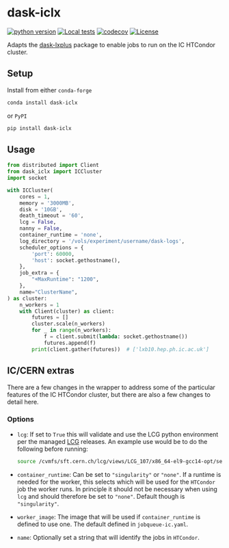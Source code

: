 # dask-iclx

[![python version](https://img.shields.io/badge/python-3.8+-blue.svg)](https://www.python.org/downloads/) [![Local tests](https://img.shields.io/endpoint?url=https%3A%2F%2Fwww.hep.ph.ic.ac.uk%2F~tr1123%2Fdask-iclx%2Flatest.json)](https://www.hep.ph.ic.ac.uk/~tr1123/dask-iclx/latest.html) [![codecov](https://codecov.io/github/runtingt/dask-iclx/branch/main/graph/badge.svg?token=ZWGLEIVTNG)](https://codecov.io/github/runtingt/dask-iclx) [![License](https://img.shields.io/badge/License-Apache_2.0-yellow.svg)](https://opensource.org/licenses/Apache-2.0)

Adapts the [dask-lxplus](https://github.com/cernops/dask-lxplus/) package to enable jobs to run on the IC HTCondor cluster.

## Setup

Install from either `conda-forge`
```bash
conda install dask-iclx
```
or `PyPI`
```bash
pip install dask-iclx
```

## Usage

```python
from distributed import Client
from dask_iclx import ICCluster
import socket

with ICCluster(
    cores = 1,
    memory = '3000MB',
    disk = '10GB',
    death_timeout = '60',
    lcg = False,
    nanny = False,
    container_runtime = 'none',
    log_directory = '/vols/experiment/username/dask-logs',
    scheduler_options = {
        'port': 60000,
        'host': socket.gethostname(),
    },
    job_extra = {
        "+MaxRuntime": "1200",
    },
    name="ClusterName",
) as cluster:
    n_workers = 1
    with Client(cluster) as client:
        futures = []
        cluster.scale(n_workers)
        for _ in range(n_workers):
            f = client.submit(lambda: socket.gethostname())
            futures.append(f)
        print(client.gather(futures))  # ['lxb10.hep.ph.ic.ac.uk']
```

## IC/CERN extras

There are a few changes in the wrapper to address some of the particular features of the IC
HTCondor cluster, but there are also a few changes to detail here.

### Options

- `lcg`: If set to `True` this will validate and use the LCG python environment per the managed [LCG](https://lcgdocs.web.cern.ch/lcgdocs/lcgreleases/introduction/) releases. An example use would be to do the following before running:

    ```bash
    source /cvmfs/sft.cern.ch/lcg/views/LCG_107/x86_64-el9-gcc14-opt/setup.sh
    ```

- `container_runtime`: Can be set to `"singularity"` or `"none"`. If a runtime is needed for the worker, this selects which will be used for the `HTCondor` job the worker runs. In principle it should not be necessary when using `lcg` and should therefore be set to `"none"`. Default though is `"singularity"`.

- `worker_image`: The image that will be used if `container_runtime` is defined to use one. The default defined in `jobqueue-ic.yaml`.

- `name`: Optionally set a string that will identify the jobs in `HTCondor`.
